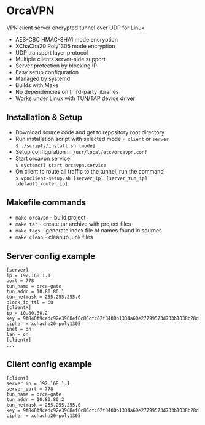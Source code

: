 # OrcaVPN
VPN client server encrypted tunnel over UDP for Linux

* AES-CBC HMAC-SHA1 mode encryption
* XChaCha20 Poly1305 mode encryption
* UDP transport layer protocol
* Multiple clients server-side support
* Server protection by blocking IP
* Easy setup configuration
* Managed by systemd
* Builds with Make
* No dependencies on third-party libraries
* Works under Linux with TUN/TAP device driver

## Installation & Setup

* Download source code and get to repository root directory
* Run installation script with selected mode = `client` or `server`  
  `$ ./scripts/install.sh [mode]`
* Setup configuration in `/usr/local/etc/orcavpn.conf`
* Start orcavpn service  
  `$ systemctl start orcavpn.service`
* On client to route all traffic to the tunnel, run the command  
  `$ vpnclient-setup.sh [server_ip] [server_tun_ip] [default_router_ip]`

## Makefile commands

* `make orcavpn` - build project
* `make tar` - create tar archive with project files
* `make tags` - generate index file of names found in sources
* `make clean` - cleanup junk files

## Server config example
```
[server]  
ip = 192.168.1.1  
port = 778  
tun_name = orca-gate  
tun_addr = 10.80.80.1  
tun_netmask = 255.255.255.0  
block_ip_ttl = 60  
[clientX]  
ip = 10.80.80.2  
key = 9f840f9cedc92e3968ef6c86cfc62f3400b1334a60e27799573d733b1038b28d  
cipher = xchacha20-poly1305  
inet = on  
lan = on  
[clientY]  
...
```

## Client config example
```
[client]  
server_ip = 192.168.1.1  
server_port = 778  
tun_name = orca-gate  
tun_addr = 10.80.80.2  
tun_netmask = 255.255.255.0  
key = 9f840f9cedc92e3968ef6c86cfc62f3400b1334a60e27799573d733b1038b28d  
cipher = xchacha20-poly1305
```
